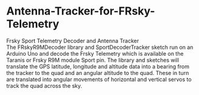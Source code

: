 # Antenna-Tracker-for-FRsky-Telemetry
Frsky Sport Telemetry Decoder and Antenna Tracker  
The FRskyR9MDecoder library and SportDecoderTracker sketch run on an Arduino Uno and decode the Frsky Telemetry which is available on the Taranis or Frsky R9M module Sport pin. The library and sketches will translate the GPS latitude, longitude and altitude data into a bearing from the tracker to the quad and an angular altitude to the quad. These in turn are translated into angular movements of horizontal and vertical servos to track the quad across the sky.
